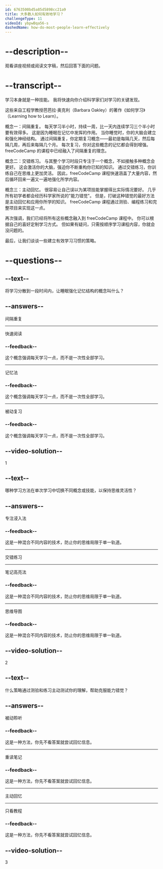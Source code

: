 ```yaml
---
id: 6763500bd5a85d5898cc21a9
title: 大多数人如何有效地学习？
challengeType: 11
videoId: ybpwBqa56-s
dashedName: how-do-most-people-learn-effectively
---
```


# --description--

观看讲座视频或阅读文字稿，然后回答下面的问题。

# --transcript--

学习本身就是一种技能。 我将快速向你介绍科学家们对学习的关键发现。

这些来自工程学教授芭芭拉·奥克利（Barbara Oakley）的著作《如何学习》（Learning how to Learn）。

概念一：间隔重复。 每天学习半小时，持续一周，比一天内连续学习三个半小时要有效得多。 这是因为睡眠在记忆中发挥的作用。 当你睡觉时，你的大脑会建立和强化神经结构。 通过间隔重复，你定期复习概念——最初是每隔几天，然后每隔几周，再后来每隔几个月。 每次复习，你对这些概念的记忆都会得到增强。 freeCodeCamp 的课程中已经融入了间隔重复的理念。

概念二：交错练习。 与其整个学习时段只专注于一个概念，不如接触多种概念会更好。 这会激活你的大脑，强迫你不断重构你已知的知识。 通过交错练习，你训练自己在思维上更加灵活。 因此，freeCodeCamp 课程快速涵盖了大量内容，然后循环回来一遍又一遍地强化所学内容。

概念三：主动回忆。 很容易让自己误以为某项技能掌握得比实际情况要好。 几乎所有初学者都会经历科学家所说的"能力错觉"。 但是，打破这种错觉的最好方法是主动回忆和应用你所学的知识。 freeCodeCamp 课程通过测验、编程练习和完整项目来实现这一点。

再次强调，我们已经将所有这些概念融入到 freeCodeCamp 课程中。 你可以根据自己的喜好定制学习方式。 但如果有疑问，只需按顺序学习课程内容，你就会没问题的。

最后，让我们谈谈一些建立有效学习习惯的策略。

# --questions--

## --text--

将学习分散到一段时间内，让睡眠强化记忆结构的概念叫什么？

## --answers--

间隔重复

---

快速阅读

### --feedback--

这个概念强调每天学习一点，而不是一次性全部学习。

---

记忆法

### --feedback--

这个概念强调每天学习一点，而不是一次性全部学习。

---

被动复习

### --feedback--

这个概念强调每天学习一点，而不是一次性全部学习。

## --video-solution--

1

## --text--

哪种学习方法在单次学习中切换不同概念或技能，以保持思维灵活性？

## --answers--

专注浸入法

### --feedback--

这是一种混合不同内容的技术，防止你的思维局限于单一轨道。

---

交错练习

---

笔记高亮法

### --feedback--

这是一种混合不同内容的技术，防止你的思维局限于单一轨道。

---

思维导图

### --feedback--

这是一种混合不同内容的技术，防止你的思维局限于单一轨道。

## --video-solution--

2

## --text--

什么策略通过测验和练习主动测试你的理解，帮助克服能力错觉？

## --answers--

被动聆听

### --feedback--

这是一种方法，你先不看答案就尝试回忆信息。

---

重读笔记

### --feedback--

这是一种方法，你先不看答案就尝试回忆信息。

---

主动回忆

---

只看教程

### --feedback--

这是一种方法，你先不看答案就尝试回忆信息。

## --video-solution--

3
